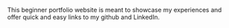 This beginner portfolio website is meant to showcase my experiences and offer quick and easy links to my github and LinkedIn.
